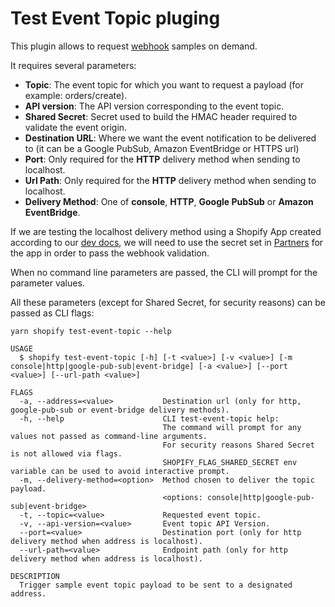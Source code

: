 
# Test Event Topic pluging

This plugin allows to request [webhook](https://shopify.dev/apps/webhooks) samples on demand.

It requires several parameters:

* **Topic**: The event topic for which you want to request a payload (for example: orders/create).
* **API version**: The API version corresponding to the event topic.
* **Shared Secret**: Secret used to build the HMAC header required to validate the event origin.
* **Destination URL**: Where we want the event notification to be delivered to (it can be a Google PubSub,
Amazon EventBridge or HTTPS url)
* **Port**: Only required for the **HTTP** delivery method when sending to localhost.
* **Url Path**: Only required for the **HTTP** delivery method when sending to localhost.
* **Delivery Method**: One of **console**, **HTTP**, **Google PubSub** or **Amazon EventBridge**.

If we are testing the localhost delivery method using a Shopify App created according to our
[dev docs](https://shopify.dev/apps/getting-started/create), we will need to use the secret set in
[Partners](https://www.shopify.com/partners) for the app in order to pass the webhook validation.

When no command line parameters are passed, the CLI will prompt for the parameter values.

All these parameters (except for Shared Secret, for security reasons) can be passed as CLI flags:

```
yarn shopify test-event-topic --help

USAGE
  $ shopify test-event-topic [-h] [-t <value>] [-v <value>] [-m console|http|google-pub-sub|event-bridge] [-a <value>] [--port <value>] [--url-path <value>]

FLAGS
  -a, --address=<value>           Destination url (only for http, google-pub-sub or event-bridge delivery methods).
  -h, --help                      CLI test-event-topic help:
                                  The command will prompt for any values not passed as command-line arguments.
                                  For security reasons Shared Secret is not allowed via flags.
                                  SHOPIFY_FLAG_SHARED_SECRET env variable can be used to avoid interactive prompt.
  -m, --delivery-method=<option>  Method chosen to deliver the topic payload.
                                  <options: console|http|google-pub-sub|event-bridge>
  -t, --topic=<value>             Requested event topic.
  -v, --api-version=<value>       Event topic API Version.
  --port=<value>                  Destination port (only for http delivery method when address is localhost).
  --url-path=<value>              Endpoint path (only for http delivery method when address is localhost).

DESCRIPTION
  Trigger sample event topic payload to be sent to a designated address.
```
